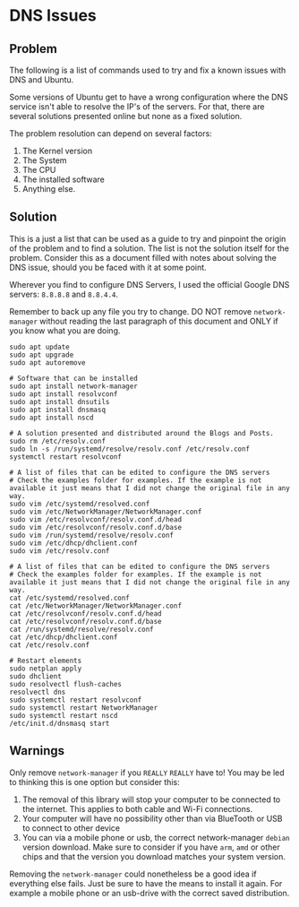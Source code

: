 # DNS Issues

## Problem
The following is a list of commands used to try and fix a known issues with DNS and Ubuntu.

Some versions of Ubuntu get to have a wrong configuration where the DNS service isn't able to resolve the IP's of the servers.
For that, there are several solutions presented online but none as a fixed solution.

The problem resolution can depend on several factors:

1. The Kernel version
2. The System
3. The CPU
4. The installed software
5. Anything else.

## Solution

This is a just a list that can be used as a guide to try and pinpoint the origin of the problem and to find a solution. The list is not the solution itself for the problem.
Consider this as a document filled with notes about solving the DNS issue, should you be faced with it at some point.

Wherever you find to configure DNS Servers, I used the official Google DNS servers: `8.8.8.8` and `8.8.4.4`.

Remember to back up any file you try to change. DO NOT remove `network-manager` without reading the last paragraph of this document and ONLY if you know what you are doing.

```shell
sudo apt update
sudo apt upgrade
sudo apt autoremove

# Software that can be installed
sudo apt install network-manager
sudo apt install resolvconf
sudo apt install dnsutils
sudo apt install dnsmasq
sudo apt install nscd

# A solution presented and distributed around the Blogs and Posts.
sudo rm /etc/resolv.conf
sudo ln -s /run/systemd/resolve/resolv.conf /etc/resolv.conf
systemctl restart resolvconf

# A list of files that can be edited to configure the DNS servers
# Check the examples folder for examples. If the example is not available it just means that I did not change the original file in any way.
sudo vim /etc/systemd/resolved.conf
sudo vim /etc/NetworkManager/NetworkManager.conf
sudo vim /etc/resolvconf/resolv.conf.d/head
sudo vim /etc/resolvconf/resolv.conf.d/base
sudo vim /run/systemd/resolve/resolv.conf
sudo vim /etc/dhcp/dhclient.conf
sudo vim /etc/resolv.conf

# A list of files that can be edited to configure the DNS servers
# Check the examples folder for examples. If the example is not available it just means that I did not change the original file in any way.
cat /etc/systemd/resolved.conf
cat /etc/NetworkManager/NetworkManager.conf
cat /etc/resolvconf/resolv.conf.d/head
cat /etc/resolvconf/resolv.conf.d/base
cat /run/systemd/resolve/resolv.conf
cat /etc/dhcp/dhclient.conf
cat /etc/resolv.conf

# Restart elements
sudo netplan apply
sudo dhclient
sudo resolvectl flush-caches
resolvectl dns
sudo systemctl restart resolvconf
sudo systemctl restart NetworkManager
sudo systemctl restart nscd
/etc/init.d/dnsmasq start
```

## Warnings

Only remove `network-manager` if you `REALLY` `REALLY` have to! You may be led to thinking this is one option but consider this:

1. The removal of this library will stop your computer to be connected to the internet. This applies to both cable and Wi-Fi connections.
2. Your computer will have no possibility other than via BlueTooth or USB to connect to other device
3. You can via a mobile phone or usb, the correct network-manager `debian` version download. Make sure to consider if you have `arm`, `amd` or other chips and that the version you download matches your system version.

Removing the `network-manager` could nonetheless be a good idea if everything else fails. Just be sure to have the means to install it again. For example a mobile phone or an usb-drive with the correct saved distribution.
